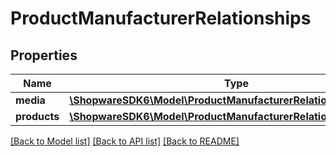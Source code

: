 # ProductManufacturerRelationships

## Properties
Name | Type | Description | Notes
------------ | ------------- | ------------- | -------------
**media** | [**\ShopwareSDK6\Model\ProductManufacturerRelationshipsMedia**](ProductManufacturerRelationshipsMedia.md) |  | [optional] 
**products** | [**\ShopwareSDK6\Model\ProductManufacturerRelationshipsProducts**](ProductManufacturerRelationshipsProducts.md) |  | [optional] 

[[Back to Model list]](../../README.md#documentation-for-models) [[Back to API list]](../../README.md#documentation-for-api-endpoints) [[Back to README]](../../README.md)

